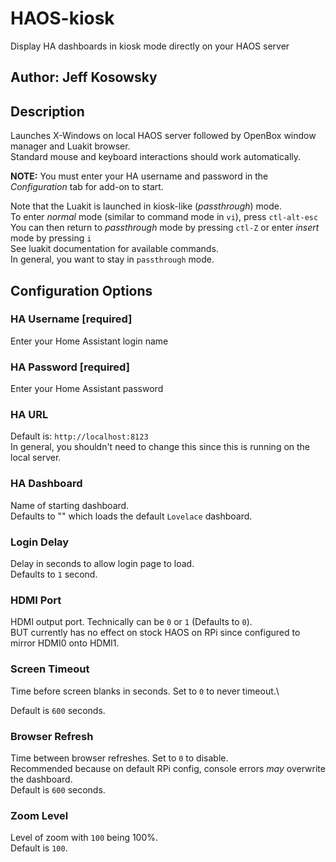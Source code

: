 # HAOS-kiosk

Display HA dashboards in kiosk mode directly on your HAOS server

## Author: Jeff Kosowsky

## Description

Launches X-Windows on local HAOS server followed by OpenBox window manager
and Luakit browser.\
Standard mouse and keyboard interactions should work
automatically.

**NOTE:** You must enter your HA username and password in the
*Configuration* tab for add-on to start.

Note that the Luakit is launched in kiosk-like (*passthrough*) mode.\
To
enter *normal* mode (similar to command mode in `vi`), press
`ctl-alt-esc`\
You can then return to *passthrough* mode by pressing
`ctl-Z` or enter *insert* mode by pressing `i`\
See luakit documentation
for available commands.\
In general, you want to stay in `passthrough`
mode.

## Configuration Options

### HA Username \[required\]

Enter your Home Assistant login name

### HA Password \[required\]

Enter your Home Assistant password

### HA URL

Default is: `http://localhost:8123`\
In general, you shouldn't need to
change this since this is running on the local server.

### HA Dashboard

Name of starting dashboard.\
Defaults to "" which loads the default
`Lovelace` dashboard.

### Login Delay

Delay in seconds to allow login page to load.\
Defaults to `1` second.

### HDMI Port

HDMI output port. Technically can be `0` or `1` (Defaults to `0`).\
BUT
currently has no effect on stock HAOS on RPi since configured to mirror
HDMI0 onto HDMI1.

### Screen Timeout

Time before screen blanks in seconds. Set to `0` to never timeout.\\

Default is `600` seconds.

### Browser Refresh

Time between browser refreshes. Set to `0` to disable.\
Recommended because
on default RPi config, console errors *may* overwrite the
dashboard.\
Default is `600` seconds.

### Zoom Level

Level of zoom with `100` being 100%. \
Default is `100`.

